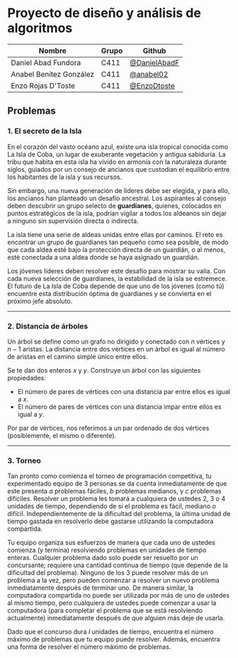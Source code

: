 # Proyecto de diseño y análisis de algoritmos

| **Nombre**              | **Grupo** | **Github**                                     |
|-------------------------|-----------|------------------------------------------------|
| Daniel Abad Fundora     | C411      | [@DanielAbadF](https://github.com/DanielAbadF) |
| Anabel Benítez González | C411      | [@anabel02](https://github.com/anabel02)       |
| Enzo Rojas D'Toste      | C411      | [@EnzoDtoste](https://github.com/EnzoDtoste)   |          

## Problemas

### 1. El secreto de la Isla

En el corazón del vasto océano azul, existe una isla tropical conocida como La Isla de Coba, un lugar de exuberante vegetación y antigua sabiduría. La tribu que habita en esta isla ha vivido en armonía con la naturaleza durante siglos, guiados por un consejo de ancianos que custodian el equilibrio entre los habitantes de la isla y sus recursos.

Sin embargo, una nueva generación de líderes debe ser elegida, y para ello, los ancianos han planteado un desafío ancestral. Los aspirantes al consejo deben descubrir un grupo selecto de **guardianes**, quienes, colocados en puntos estratégicos de la isla, podrían vigilar a todos los aldeanos sin dejar a ninguno sin supervisión directa o indirecta.

La isla tiene una serie de aldeas unidas entre ellas por caminos. El reto es encontrar un grupo de guardianes tan pequeño como sea posible, de modo que cada aldea esté bajo la protección directa de un guardián, o al menos, esté conectada a una aldea donde se haya asignado un guardián.

Los jóvenes líderes deben resolver este desafío para mostrar su valía. Con cada nueva selección de guardianes, la estabilidad de la isla se estremece. El futuro de La Isla de Coba depende de que uno de los jóvenes (como tú) encuentre esta distribución óptima de guardianes y se convierta en el próximo jefe absoluto.

---

### 2. Distancia de árboles

Un árbol se define como un grafo no dirigido y conectado con $n$ vértices y $n-1$ aristas. La distancia entre dos vértices en un árbol es igual al número de aristas en el camino simple único entre ellos.

Se te dan dos enteros $x$ y $y$. Construye un árbol con las siguientes propiedades:

- El número de pares de vértices con una distancia par entre ellos es igual a $x$.
- El número de pares de vértices con una distancia impar entre ellos es igual a $y$.

Por par de vértices, nos referimos a un par ordenado de dos vértices (posiblemente, el mismo o diferente).

---

### 3. Torneo

Tan pronto como comienza el torneo de programación competitiva, tu experimentado equipo de $3$ personas se da cuenta inmediatamente de que este presenta $a$ problemas fáciles, $b$ problemas medianos, y $c$ problemas difíciles. Resolver un problema les tomará a cualquiera de ustedes $2$, $3$ o $4$ unidades de tiempo, dependiendo de si el problema es fácil, mediano o difícil. Independientemente de la dificultad del problema, la última unidad de tiempo gastada en resolverlo debe gastarse utilizando la computadora compartida.

Tu equipo organiza sus esfuerzos de manera que cada uno de ustedes comienza (y termina) resolviendo problemas en unidades de tiempo enteras. Cualquier problema dado solo puede ser resuelto por un concursante; requiere una cantidad continua de tiempo (que depende de la dificultad del problema). Ninguno de los $3$ puede resolver más de un problema a la vez, pero pueden comenzar a resolver un nuevo problema inmediatamente después de terminar uno. De manera similar, la computadora compartida no puede ser utilizada por más de uno de ustedes al mismo tiempo, pero cualquiera de ustedes puede comenzar a usar la computadora (para completar el problema que se está resolviendo actualmente) inmediatamente después de que alguien más deje de usarla.

Dado que el concurso dura $l$ unidades de tiempo, encuentra el número máximo de problemas que tu equipo puede resolver. Además, encuentra una forma de resolver el número máximo de problemas.
